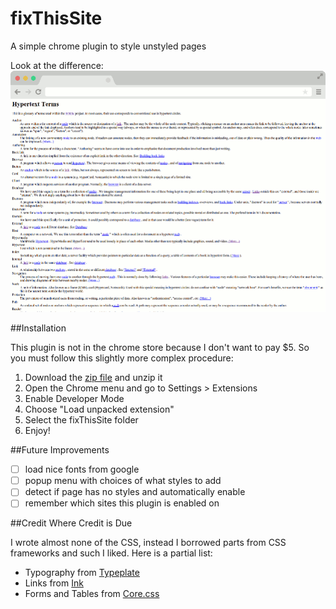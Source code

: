 fixThisSite
===========

A simple chrome plugin to style unstyled pages

Look at the difference:
![Gif of difference](difference.gif)

##Installation

This plugin is not in the chrome store because I don't want to pay $5. So you must follow this slightly more complex procedure:

1. Download the [zip file](https://github.com/GabrielD42/fixThisSite/releases) and unzip it
2. Open the Chrome menu and go to Settings > Extensions
3. Enable Developer Mode
4. Choose "Load unpacked extension"
5. Select the fixThisSite folder
6. Enjoy!

##Future Improvements
- [ ] load nice fonts from google
- [ ] popup menu with choices of what styles to add
- [ ] detect if page has no styles and automatically enable
- [ ] remember which sites this plugin is enabled on

##Credit Where Credit is Due

I wrote almost none of the CSS, instead I borrowed parts from CSS frameworks and such I liked. Here is a partial list:

* Typography from [Typeplate](http://typeplate.com/)
* Links from [Ink](http://ink.sapo.pt/)
* Forms and Tables from [Core.css](http://codepen.io/oknoblich/pen/xBpbe)